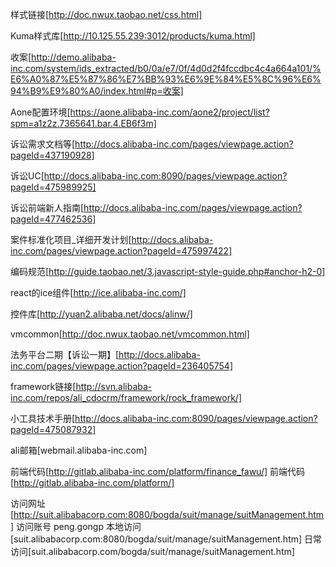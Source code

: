 样式链接[http://doc.nwux.taobao.net/css.html]

Kuma样式库[http://10.125.55.239:3012/products/kuma.html]

收案[http://demo.alibaba-inc.com/system/ids_extracted/b0/0a/e7/0f/4d0d2f4fccdbc4c4a664a101/%E6%A0%87%E5%87%86%E7%BB%93%E6%9E%84%E5%8C%96%E6%94%B9%E9%80%A0/index.html#p=收案]

Aone配置环境[https://aone.alibaba-inc.com/aone2/project/list?spm=a1z2z.7365641.bar.4.EB6f3m]

诉讼需求文档等[http://docs.alibaba-inc.com/pages/viewpage.action?pageId=437190928]

诉讼UC[http://docs.alibaba-inc.com:8090/pages/viewpage.action?pageId=475989925]

诉讼前端新人指南[http://docs.alibaba-inc.com/pages/viewpage.action?pageId=477462536]

案件标准化项目_详细开发计划[http://docs.alibaba-inc.com/pages/viewpage.action?pageId=475997422]

编码规范[http://guide.taobao.net/3.javascript-style-guide.php#anchor-h2-0]

react的ice组件[http://ice.alibaba-inc.com/]

控件库[http://yuan2.alibaba.net/docs/alinw/]

vmcommon[http://doc.nwux.taobao.net/vmcommon.html]

法务平台二期【诉讼一期】[http://docs.alibaba-inc.com/pages/viewpage.action?pageId=236405754]

framework链接[http://svn.alibaba-inc.com/repos/ali_cdocrm/framework/rock_framework/]

小工具技术手册[http://docs.alibaba-inc.com:8090/pages/viewpage.action?pageId=475087932]

ali邮箱[webmail.alibaba-inc.com]



前端代码[http://gitlab.alibaba-inc.com/platform/finance_fawu/]
前端代码[http://gitlab.alibaba-inc.com/platform/]


访问网址[http://suit.alibabacorp.com:8080/bogda/suit/manage/suitManagement.htm]
访问账号 peng.gongp
本地访问[suit.alibabacorp.com:8080/bogda/suit/manage/suitManagement.htm]
日常访问[suit.alibabacorp.com/bogda/suit/manage/suitManagement.htm]
